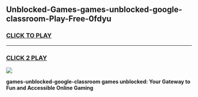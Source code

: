 
## Unblocked-Games-games-unblocked-google-classroom-Play-Free-0fdyu
<h3>
<a href="https://premium76.site?title=games-unblocked-google-classroom&ref=18A1">CLICK TO PLAY</a></h3>
<hr>

<h3>
<a href="https://premium76.site?title=games-unblocked-google-classroom&ref=18A1">CLICK 2 PLAY</a>
  
</h3>

<a href="https://premium76.site?title=games-unblocked-google-classroom&ref=18A1"><img src="https://clearcache.store/games.png"></a>


**games-unblocked-google-classroom games unblocked: Your Gateway to Fun and Accessible Online Gaming**

